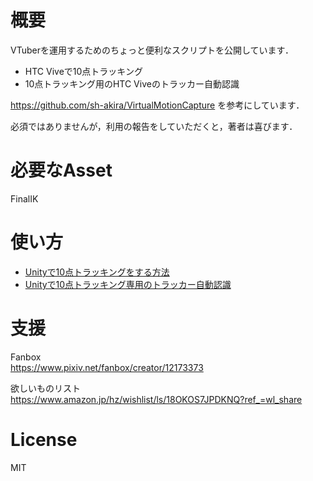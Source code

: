 # 概要

VTuberを運用するためのちょっと便利なスクリプトを公開しています．

- HTC Viveで10点トラッキング
- 10点トラッキング用のHTC Viveのトラッカー自動認識

https://github.com/sh-akira/VirtualMotionCapture 
を参考にしています． 

必須ではありませんが，利用の報告をしていただくと，著者は喜びます．

# 必要なAsset

FinalIK

# 使い方

- [Unityで10点トラッキングをする方法](https://qiita.com/kotauchisunsun/items/19d828383a63ed7fdece)
- [Unityで10点トラッキング専用のトラッカー自動認識](https://qiita.com/kotauchisunsun/items/4e741a601c807ad348f8)

# 支援

Fanbox  
https://www.pixiv.net/fanbox/creator/12173373

欲しいものリスト  
https://www.amazon.jp/hz/wishlist/ls/18OKOS7JPDKNQ?ref_=wl_share

# License

MIT